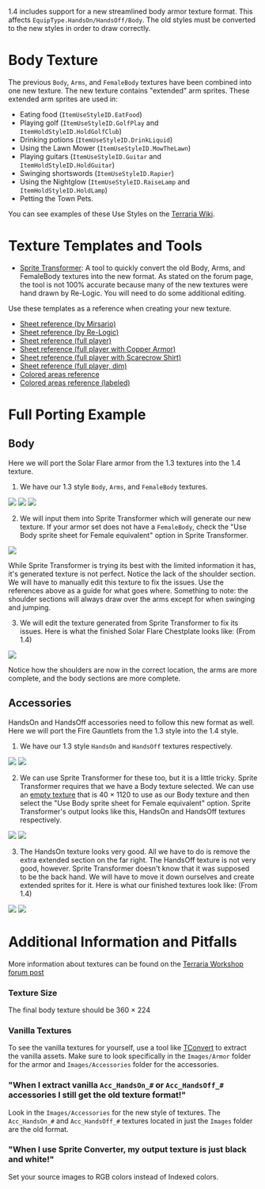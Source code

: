1.4 includes support for a new streamlined body armor texture format. This affects `EquipType.HandsOn/HandsOff/Body`. The old styles must be converted to the new styles in order to draw correctly.

# Body Texture
The previous `Body`, `Arms`, and `FemaleBody` textures have been combined into one new texture. The new texture contains "extended" arm sprites. These extended arm sprites are used in:
* Eating food (`ItemUseStyleID.EatFood`)
* Playing golf (`ItemUseStyleID.GolfPlay` and `ItemHoldStyleID.HoldGolfClub`)
* Drinking potions (`ItemUseStyleID.DrinkLiquid`)
* Using the Lawn Mower (`ItemUseStyleID.MowTheLawn`)
* Playing guitars (`ItemUseStyleID.Guitar` and `ItemHoldStyleID.HoldGuitar`)
* Swinging shortswords (`ItemUseStyleID.Rapier`)
* Using the Nightglow (`ItemUseStyleID.RaiseLamp` and `ItemHoldStyleID.HoldLamp`)
* Petting the Town Pets.

You can see examples of these Use Styles on the [Terraria Wiki](https://terraria.wiki.gg/wiki/Use_Style_IDs).

# Texture Templates and Tools

* [Sprite Transformer](https://forums.terraria.org/index.php?threads/96210/): A tool to quickly convert the old Body, Arms, and FemaleBody textures into the new format. As stated on the forum page, the tool is not 100% accurate because many of the new textures were hand drawn by Re-Logic. You will need to do some additional editing.

Use these templates as a reference when creating your new texture.
* [Sheet reference (by Mirsario)](https://cdn.discordapp.com/attachments/176975207800504321/852404448847986718/armor-template-3.png)
* [Sheet reference (by Re-Logic)](https://imgur.com/ZbAsfkn.png)
* [Sheet reference (full player)](https://imgur.com/8dzJAr3.png)
* [Sheet reference (full player with Copper Armor)](https://imgur.com/0iw2Tw2.png)
* [Sheet reference (full player with Scarecrow Shirt)](https://imgur.com/H5P8qN4.png)
* [Sheet reference (full player, dim)](https://imgur.com/UIyCVN2.png)
* [Colored areas reference](https://imgur.com/Xsxt4EF.png)
* [Colored areas reference (labeled)](https://imgur.com/3nhay8x.png)

# Full Porting Example

## Body

Here we will port the Solar Flare armor from the 1.3 textures into the 1.4 texture.

1. We have our 1.3 style `Body`, `Arms`, and `FemaleBody` textures.

 ![](https://imgur.com/dn1fror.png) ![](https://imgur.com/qsJK939.png) ![](https://imgur.com/yomz856.png)

2. We will input them into Sprite Transformer which will generate our new texture. If your armor set does not have a `FemaleBody`, check the "Use Body sprite sheet for Female equivalent" option in Sprite Transformer. 

 ![](https://imgur.com/BKALEWo.png)

 While Sprite Transformer is trying its best with the limited information it has, it's generated texture is not perfect. Notice the lack of the shoulder section. We will have to manually edit this texture to fix the issues. Use the references above as a guide for what goes where. Something to note: the shoulder sections will always draw over the arms except for when swinging and jumping.

3. We will edit the texture generated from Sprite Transformer to fix its issues. Here is what the finished Solar Flare Chestplate looks like: (From 1.4)

 ![](https://imgur.com/hRPTGA3.png)

Notice how the shoulders are now in the correct location, the arms are more complete, and the body sections are more complete.
 
## Accessories

HandsOn and HandsOff accessories need to follow this new format as well. Here we will port the Fire Gauntlets from the 1.3 style into the 1.4 style.

1. We have our 1.3 style `HandsOn` and `HandsOff` textures respectively.

 ![](https://imgur.com/xmlNoOn.png) ![](https://imgur.com/Jw5E7WS.png)

2. We can use Sprite Transformer for these too, but it is a little tricky. Sprite Transformer requires that we have a Body texture selected. We can use an [empty texture](https://imgur.com/saRgNdG.png) that is 40 × 1120 to use as our Body texture and then select the "Use Body sprite sheet for Female equivalent" option. Sprite Transformer's output looks like this, HandsOn and HandsOff textures respectively.

 ![](https://imgur.com/NyT3exB.png) ![](https://imgur.com/2iv76Wb.png)

3. The HandsOn texture looks very good. All we have to do is remove the extra extended section on the far right. The HandsOff texture is not very good, however. Sprite Transformer doesn't know that it was supposed to be the back hand. We will have to move it down ourselves and create extended sprites for it. Here is what our finished textures look like: (From 1.4)

 ![](https://imgur.com/btDMar7.png) ![](https://imgur.com/Dmiq7PZ.png)

# Additional Information and Pitfalls

More information about textures can be found on the [Terraria Workshop forum post](https://forums.terraria.org/index.php?threads/the-ultimate-guide-to-content-creation-and-use-for-the-terraria-workshop.100652/#advancedtexturepack)

### Texture Size

The final body texture should be 360 × 224

### Vanilla Textures

To see the vanilla textures for yourself, use a tool like [TConvert](https://forums.terraria.org/index.php?threads/61706/) to extract the vanilla assets. Make sure to look specifically in the `Images/Armor` folder for the armor and `Images/Accessories` folder for the accessories.

### "When I extract vanilla `Acc_HandsOn_#` or `Acc_HandsOff_#` accessories I still get the old texture format!"

Look in the `Images/Accessories` for the new style of textures. The `Acc_HandsOn_#` and `Acc_HandsOff_#` textures located in just the `Images` folder are the old format.

### "When I use Sprite Converter, my output texture is just black and white!"

Set your source images to RGB colors instead of Indexed colors.